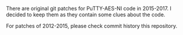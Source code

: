 There are original git patches for PuTTY-AES-NI code in 2015-2017.
I decided to keep them as they contain some clues about the code.

For patches of 2012-2015, please check commit history this repository.